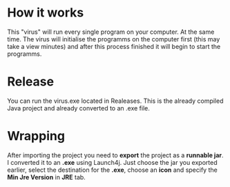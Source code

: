# How it works
This "virus" will run every single program on your computer. At the same time.
The virus will initialise the programms on the computer first (this may take a view minutes) 
and after this process finished it will begin to start the programms.

# Release
You can run the virus.exe located in Realeases.
This is the already compiled Java project and already converted to an .exe file.

# Wrapping
After importing the project you need to **export** the project as a **runnable jar**.
I converted it to an **.exe** using Launch4j. Just choose the jar you exported earlier, 
select the destination for the **.exe**, choose an **icon** and specify the **Min Jre Version** in **JRE** tab.

